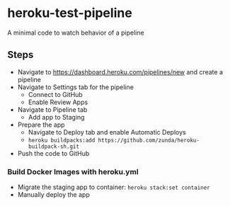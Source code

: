 # heroku-test-pipeline
A minimal code to watch behavior of a pipeline

## Steps
- Navigate to https://dashboard.heroku.com/pipelines/new and create a pipeline
- Navigate to Settings tab for the pipeline
  - Connect to GitHub
  - Enable Review Apps
- Navigate to Pipeline tab
  - Add app to Staging
- Prepare the app
  - Navigate to Deploy tab and enable Automatic Deploys
  - `heroku buildpacks:add https://github.com/zunda/heroku-buildpack-sh.git`
- Push the code to GitHub

### Build Docker Images with heroku.yml
- Migrate the staging app to container: `heroku stack:set container`
- Manually deploy the app
